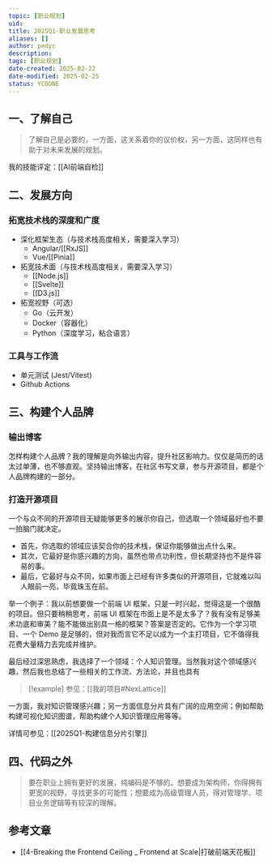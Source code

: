 ```yaml
---
topic: [职业规划]
uid: 
title: 2025Q1-职业发展思考
aliases: []
author: pedyc
description: 
tags: [职业规划]
date-created: 2025-02-22
date-modified: 2025-02-25
status: YCDONE
---
```


## 一、了解自己

> 了解自己是必要的，一方面，这关系着你的议价权，另一方面，这同样也有助于对未来发展的规划。

我的技能评定：[[AI前端自检]]

## 二、发展方向

### 拓宽技术栈的深度和广度

- 深化框架生态（与技术栈高度相关，需要深入学习）
	- Angular/[[RxJS]]
	- Vue/[[Pinia]]
- 拓宽技术面（与技术栈高度相关，需要深入学习）
	- [[Node.js]]
	- [[Svelte]]
	- [[D3.js]]
- 拓宽视野（可选）
	- Go（云开发）
	- Docker（容器化）
	- Python（深度学习，粘合语言）

### 工具与工作流

- 单元测试 (Jest/Vitest)
- Github Actions

## 三、构建个人品牌

### 输出博客

怎样构建个人品牌？我的理解是向外输出内容，提升社区影响力。仅仅是简历的话太过单薄，也不够直观。坚持输出博客，在社区书写文章，参与开源项目，都是个人品牌构建的一部分。

### 打造开源项目

一个与众不同的开源项目无疑能够更多的展示你自己，但选取一个领域最好也不要一拍脑门就决定。

- 首先，你选取的领域应该契合你的技术栈，保证你能够做出点什么来。
- 其次，它最好是你感兴趣的方向，虽然也带点功利性，但长期坚持也不是件容易的事。
- 最后，它最好与众不同，如果市面上已经有许多类似的开源项目，它就难以叫人眼前一亮，毕竟珠玉在前。

举一个例子：我以前想要做一个前端 UI 框架，只是一时兴起，觉得这是一个很酷的项目。但只要稍稍思考，前端 UI 框架在市面上是不是太多了？我有没有足够美术功底和审美？能不能做出别具一格的框架？答案是否定的。它作为一个学习项目、一个 Demo 是足够的，但对我而言它不足以成为一个主打项目，它不值得我花费大量精力去完成并维护。

最后经过深思熟虑，我选择了一个领域：个人知识管理。当然我对这个领域感兴趣，然后我也总结了一些相关的工作流、方法论，并且也具有

> [!example]
> 参见：[[我的项目#NexLattice]]

一方面，我对知识管理感兴趣；另一方面信息分片具有广阔的应用空间；例如帮助构建可视化知识图谱，帮助构建个人知识管理应用等等。

详情可参见：[[2025Q1-构建信息分片引擎]]

## 四、代码之外

> 要在职业上拥有更好的发展，纯编码是不够的。想要成为架构师，你得拥有更宽的视野，寻找更多的可能性；想要成为高级管理人员，得对管理学、项目业务逻辑等有较深的理解。

## 参考文章

- [[4-Breaking the Frontend Ceiling _ Frontend at Scale|打破前端天花板]]
